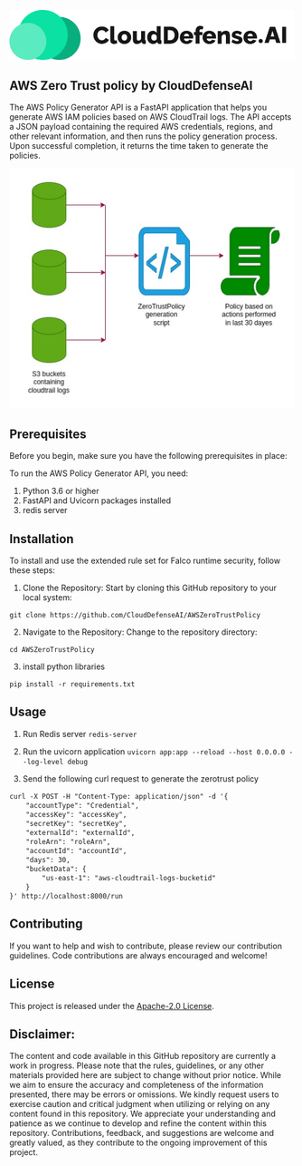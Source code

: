 ![CloudDefence](assets/banner.png)

## AWS Zero Trust policy by CloudDefenseAI

The AWS Policy Generator API is a FastAPI application that helps you generate AWS IAM policies based on AWS CloudTrail logs. The API accepts a JSON payload containing the required AWS credentials, regions, and other relevant information, and then runs the policy generation process. Upon successful completion, it returns the time taken to generate the policies.

![data flow](assets/Data_Flow.jpg)

## Prerequisites

Before you begin, make sure you have the following prerequisites in place:

To run the AWS Policy Generator API, you need:

1. Python 3.6 or higher
2. FastAPI and Uvicorn packages installed
3. redis server

## Installation

To install and use the extended rule set for Falco runtime security, follow these steps:

1. Clone the Repository: Start by cloning this GitHub repository to your local system:

```
git clone https://github.com/CloudDefenseAI/AWSZeroTrustPolicy
```

2. Navigate to the Repository: Change to the repository directory:

```
cd AWSZeroTrustPolicy
```

3. install python libraries

```
pip install -r requirements.txt
```

## Usage

1. Run Redis server
   `redis-server`

2. Run the uvicorn application
   `uvicorn app:app --reload --host 0.0.0.0 --log-level debug`

3. Send the following curl request to generate the zerotrust policy

```
curl -X POST -H "Content-Type: application/json" -d '{
    "accountType": "Credential",
    "accessKey": "accessKey",
    "secretKey": "secretKey",
    "externalId": "externalId",
    "roleArn": "roleArn",
    "accountId": "accountId",
    "days": 30,
    "bucketData": {
        "us-east-1": "aws-cloudtrail-logs-bucketid"
    }
}' http://localhost:8000/run
```

## Contributing

If you want to help and wish to contribute, please review our contribution guidelines. Code contributions are always encouraged and welcome!

## License

This project is released under the [Apache-2.0 License](<[url](https://github.com/CloudDefenseAI/AWSZeroTrustPolicy/blob/master/LICENSE)>).

## Disclaimer:

The content and code available in this GitHub repository are currently a work in progress. Please note that the rules, guidelines, or any other materials provided here are subject to change without prior notice.
While we aim to ensure the accuracy and completeness of the information presented, there may be errors or omissions. We kindly request users to exercise caution and critical judgment when utilizing or relying on any content found in this repository.
We appreciate your understanding and patience as we continue to develop and refine the content within this repository. Contributions, feedback, and suggestions are welcome and greatly valued, as they contribute to the ongoing improvement of this project.
